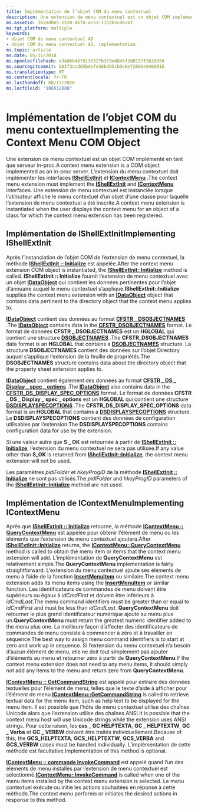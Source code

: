 ```yaml
---
title: Implémentation de l’objet COM du menu contextuel
description: Une extension de menu contextuel est un objet COM implémenté en tant que serveur in-proc.
ms.assetid: 362dd8e5-1518-4bf4-ac53-115263cd6c62
ms.tgt_platform: multiple
keywords:
- objet COM du menu contextuel AD
- objet COM du menu contextuel AD, implémentation
ms.topic: article
ms.date: 05/31/2018
ms.openlocfilehash: a34d6b487d130327b379ed845f2d0157f2b28056
ms.sourcegitcommit: 803f3ccd65bdefe36bd851b9c6e7280be9489016
ms.translationtype: MT
ms.contentlocale: fr-FR
ms.lasthandoff: 08/17/2020
ms.locfileid: "106512088"
---
```

# <a name="implementing-the-context-menu-com-object"></a><span data-ttu-id="b667b-105">Implémentation de l’objet COM du menu contextuel</span><span class="sxs-lookup"><span data-stu-id="b667b-105">Implementing the Context Menu COM Object</span></span>

<span data-ttu-id="b667b-106">Une extension de menu contextuel est un objet COM implémenté en tant que serveur in-proc.</span><span class="sxs-lookup"><span data-stu-id="b667b-106">A context menu extension is a COM object implemented as an in-proc server.</span></span> <span data-ttu-id="b667b-107">L’extension du menu contextuel doit implémenter les interfaces [**IShellExtInit**](/windows/win32/api/shobjidl_core/nn-shobjidl_core-ishellextinit) et [**IContextMenu**](/windows/win32/api/shobjidl_core/nn-shobjidl_core-icontextmenu) .</span><span class="sxs-lookup"><span data-stu-id="b667b-107">The context menu extension must implement the [**IShellExtInit**](/windows/win32/api/shobjidl_core/nn-shobjidl_core-ishellextinit) and [**IContextMenu**](/windows/win32/api/shobjidl_core/nn-shobjidl_core-icontextmenu) interfaces.</span></span> <span data-ttu-id="b667b-108">Une extension de menu contextuel est instanciée lorsque l’utilisateur affiche le menu contextuel d’un objet d’une classe pour laquelle l’extension de menu contextuel a été inscrite.</span><span class="sxs-lookup"><span data-stu-id="b667b-108">A context menu extension is instantiated when the user displays the context menu for an object of a class for which the context menu extension has been registered.</span></span>

## <a name="implementing-ishellextinit"></a><span data-ttu-id="b667b-109">Implémentation de IShellExtInit</span><span class="sxs-lookup"><span data-stu-id="b667b-109">Implementing IShellExtInit</span></span>

<span data-ttu-id="b667b-110">Après l’instanciation de l’objet COM de l’extension de menu contextuel, la méthode [**IShellExtInit :: Initialize**](/windows/win32/api/shobjidl_core/nf-shobjidl_core-ishellextinit-initialize) est appelée.</span><span class="sxs-lookup"><span data-stu-id="b667b-110">After the context menu extension COM object is instantiated, the [**IShellExtInit::Initialize**](/windows/win32/api/shobjidl_core/nf-shobjidl_core-ishellextinit-initialize) method is called.</span></span> <span data-ttu-id="b667b-111">**IShellExtInit :: Initialize** fournit l’extension de menu contextuel avec un objet [**IDataObject**](/windows/win32/api/objidl/nn-objidl-idataobject) qui contient les données pertinentes pour l’objet d’annuaire auquel le menu contextuel s’applique.</span><span class="sxs-lookup"><span data-stu-id="b667b-111">**IShellExtInit::Initialize** supplies the context menu extension with an [**IDataObject**](/windows/win32/api/objidl/nn-objidl-idataobject) object that contains data pertinent to the directory object that the context menu applies to.</span></span>

<span data-ttu-id="b667b-112">[**IDataObject**](/windows/win32/api/objidl/nn-objidl-idataobject) contient des données au format [**CFSTR \_ DSOBJECTNAMES**](/previous-versions/windows/desktop/mmc/cfstr-dsobjectnames-clipboard-format) .</span><span class="sxs-lookup"><span data-stu-id="b667b-112">The [**IDataObject**](/windows/win32/api/objidl/nn-objidl-idataobject) contains data in the [**CFSTR\_DSOBJECTNAMES**](/previous-versions/windows/desktop/mmc/cfstr-dsobjectnames-clipboard-format) format.</span></span> <span data-ttu-id="b667b-113">Le format de données **CFSTR \_ DSOBJECTNAMES** est un **HGLOBAL** qui contient une structure [**DSOBJECTNAMES**](/windows/desktop/api/Dsclient/ns-dsclient-dsobjectnames) .</span><span class="sxs-lookup"><span data-stu-id="b667b-113">The **CFSTR\_DSOBJECTNAMES** data format is an **HGLOBAL** that contains a [**DSOBJECTNAMES**](/windows/desktop/api/Dsclient/ns-dsclient-dsobjectnames) structure.</span></span> <span data-ttu-id="b667b-114">La structure **DSOBJECTNAMES** contient des données sur l’objet Directory auquel s’applique l’extension de la feuille de propriétés.</span><span class="sxs-lookup"><span data-stu-id="b667b-114">The **DSOBJECTNAMES** structure contains data about the directory object that the property sheet extension applies to.</span></span>

<span data-ttu-id="b667b-115">[**IDataObject**](/windows/win32/api/objidl/nn-objidl-idataobject) contient également des données au format [**CFSTR \_ DS \_ Display \_ spec \_ options**](cfstr-ds-display-spec-options.md) .</span><span class="sxs-lookup"><span data-stu-id="b667b-115">The [**IDataObject**](/windows/win32/api/objidl/nn-objidl-idataobject) also contains data in the [**CFSTR\_DS\_DISPLAY\_SPEC\_OPTIONS**](cfstr-ds-display-spec-options.md) format.</span></span> <span data-ttu-id="b667b-116">Le format de données **CFSTR \_ DS \_ Display \_ spec \_ options** est un **HGLOBAL** qui contient une structure [**DSDISPLAYSPECOPTIONS**](/windows/desktop/api/Dsclient/ns-dsclient-dsdisplayspecoptions) .</span><span class="sxs-lookup"><span data-stu-id="b667b-116">The **CFSTR\_DS\_DISPLAY\_SPEC\_OPTIONS** data format is an **HGLOBAL** that contains a [**DSDISPLAYSPECOPTIONS**](/windows/desktop/api/Dsclient/ns-dsclient-dsdisplayspecoptions) structure.</span></span> <span data-ttu-id="b667b-117">Le **DSDISPLAYSPECOPTIONS** contient des données de configuration utilisables par l’extension.</span><span class="sxs-lookup"><span data-stu-id="b667b-117">The **DSDISPLAYSPECOPTIONS** contains configuration data for use by the extension.</span></span>

<span data-ttu-id="b667b-118">Si une valeur autre que **S \_ OK** est retournée à partir de [**IShellExtInit :: Initialize**](/windows/win32/api/shobjidl_core/nf-shobjidl_core-ishellextinit-initialize), l’extension du menu contextuel ne sera pas utilisée.</span><span class="sxs-lookup"><span data-stu-id="b667b-118">If any value other than **S\_OK** is returned from [**IShellExtInit::Initialize**](/windows/win32/api/shobjidl_core/nf-shobjidl_core-ishellextinit-initialize), the context menu extension will not be used.</span></span>

<span data-ttu-id="b667b-119">Les paramètres *pidlFolder* et *hkeyProgID* de la méthode [**IShellExtInit :: Initialize**](/windows/win32/api/shobjidl_core/nf-shobjidl_core-ishellextinit-initialize) ne sont pas utilisés.</span><span class="sxs-lookup"><span data-stu-id="b667b-119">The *pidlFolder* and *hkeyProgID* parameters of the [**IShellExtInit::Initialize**](/windows/win32/api/shobjidl_core/nf-shobjidl_core-ishellextinit-initialize) method are not used.</span></span>

## <a name="implementing-icontextmenu"></a><span data-ttu-id="b667b-120">Implémentation de IContextMenu</span><span class="sxs-lookup"><span data-stu-id="b667b-120">Implementing IContextMenu</span></span>

<span data-ttu-id="b667b-121">Après que [**IShellExtInit :: Initialize**](/windows/win32/api/shobjidl_core/nf-shobjidl_core-ishellextinit-initialize) retourne, la méthode [**IContextMenu :: QueryContextMenu**](/windows/win32/api/shobjidl_core/nf-shobjidl_core-icontextmenu-querycontextmenu) est appelée pour obtenir l’élément de menu ou les éléments que l’extension de menu contextuel ajoutera.</span><span class="sxs-lookup"><span data-stu-id="b667b-121">After [**IShellExtInit::Initialize**](/windows/win32/api/shobjidl_core/nf-shobjidl_core-ishellextinit-initialize) returns, the [**IContextMenu::QueryContextMenu**](/windows/win32/api/shobjidl_core/nf-shobjidl_core-icontextmenu-querycontextmenu) method is called to obtain the menu item or items that the context menu extension will add.</span></span> <span data-ttu-id="b667b-122">L’implémentation de **QueryContextMenu** est relativement simple.</span><span class="sxs-lookup"><span data-stu-id="b667b-122">The **QueryContextMenu** implementation is fairly straightforward.</span></span> <span data-ttu-id="b667b-123">L’extension du menu contextuel ajoute ses éléments de menu à l’aide de la fonction [**InsertMenuItem**](/windows/win32/api/winuser/nf-winuser-insertmenuitema) ou similaire.</span><span class="sxs-lookup"><span data-stu-id="b667b-123">The context menu extension adds its menu items using the [**InsertMenuItem**](/windows/win32/api/winuser/nf-winuser-insertmenuitema) or similar function.</span></span> <span data-ttu-id="b667b-124">Les identificateurs de commandes de menu doivent être supérieurs ou égaux à *idCmdFirst* et doivent être inférieurs à *idCmdLast*.</span><span class="sxs-lookup"><span data-stu-id="b667b-124">The menu command identifiers must be greater than or equal to *idCmdFirst* and must be less than *idCmdLast*.</span></span> <span data-ttu-id="b667b-125">**QueryContextMenu** doit retourner le plus grand identificateur numérique ajouté au menu plus un.</span><span class="sxs-lookup"><span data-stu-id="b667b-125">**QueryContextMenu** must return the greatest numeric identifier added to the menu plus one.</span></span> <span data-ttu-id="b667b-126">La meilleure façon d’affecter des identificateurs de commandes de menu consiste à commencer à zéro et à travailler en séquence.</span><span class="sxs-lookup"><span data-stu-id="b667b-126">The best way to assign menu command identifiers is to start at zero and work up in sequence.</span></span> <span data-ttu-id="b667b-127">Si l’extension du menu contextuel n’a besoin d’aucun élément de menu, elle ne doit tout simplement pas ajouter d’éléments au menu et retourner zéro à partir de **QueryContextMenu**.</span><span class="sxs-lookup"><span data-stu-id="b667b-127">If the context menu extension does not need to any menu items, it should simply not add any items to the menu and return zero from **QueryContextMenu**.</span></span>

<span data-ttu-id="b667b-128">[**IContextMenu :: GetCommandString**](/windows/win32/api/shobjidl_core/nf-shobjidl_core-icontextmenu-getcommandstring) est appelé pour extraire des données textuelles pour l’élément de menu, telles que le texte d’aide à afficher pour l’élément de menu.</span><span class="sxs-lookup"><span data-stu-id="b667b-128">[**IContextMenu::GetCommandString**](/windows/win32/api/shobjidl_core/nf-shobjidl_core-icontextmenu-getcommandstring) is called to retrieve textual data for the menu item, such as help text to be displayed for the menu item.</span></span> <span data-ttu-id="b667b-129">Il est possible que l’hôte de menu contextuel utilise des chaînes Unicode alors que l’extension utilise des chaînes ANSI.</span><span class="sxs-lookup"><span data-stu-id="b667b-129">It is possible that the context menu host will use Unicode strings while the extension uses ANSI strings.</span></span> <span data-ttu-id="b667b-130">Pour cette raison, les **cas \_ GC HELPTEXTA**, **GC \_ HELPTEXTW**, **GC \_ Verba** et **GC \_ VERBW** doivent être traités individuellement.</span><span class="sxs-lookup"><span data-stu-id="b667b-130">Because of this, the **GCS\_HELPTEXTA**, **GCS\_HELPTEXTW**, **GCS\_VERBA** and **GCS\_VERBW** cases must be handled individually.</span></span> <span data-ttu-id="b667b-131">L’implémentation de cette méthode est facultative.</span><span class="sxs-lookup"><span data-stu-id="b667b-131">Implementation of this method is optional.</span></span>

<span data-ttu-id="b667b-132">[**IContextMenu :: commande InvokeCommand**](/windows/win32/api/shobjidl_core/nf-shobjidl_core-icontextmenu-invokecommand) est appelé quand l’un des éléments de menu installés par l’extension de menu contextuel est sélectionné.</span><span class="sxs-lookup"><span data-stu-id="b667b-132">[**IContextMenu::InvokeCommand**](/windows/win32/api/shobjidl_core/nf-shobjidl_core-icontextmenu-invokecommand) is called when one of the menu items installed by the context menu extension is selected.</span></span> <span data-ttu-id="b667b-133">Le menu contextuel exécute ou initie les actions souhaitées en réponse à cette méthode.</span><span class="sxs-lookup"><span data-stu-id="b667b-133">The context menu performs or initiates the desired actions in response to this method.</span></span>

 

 